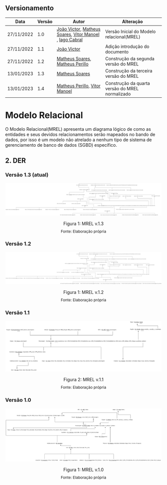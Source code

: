 
  ## Versionamento
  |Data|Versão|Autor|Alteração| 
  |----|------|---------|-----|
  |27/11/2022|1.0| [João Victor](https://github.com/CorreiaJV),  [Matheus Soares](https://github.com/MtsSrs), [Vitor Manoel](https://github.com/Vitormanoel17) , [Iago Cabral](https://github.com/iagocabral) | Versão Inicial do Modelo relacional(MREL)|
  |27/11/2022|  1.1   | [João Victor](https://github.com/CorreiaJV) | Adição introdução do documento | 
  |27/11/2022| 1.2| [Matheus Soares](https://github.com/MtsSrs),  [Matheus Perillo](https://github.com/MatheusPerillo) | Construção da segunda versão do MREL |
  |13/01/2023| 1.3| [Matheus Soares](https://github.com/MtsSrs) | Construção da terceira versão do MREL |
  |13/01/2023| 1.4| [Matheus Perillo](https://github.com/MatheusPerillo), [Vitor Manoel](https://github.com/Vitormanoel17) | Construção da quarta versão do MREL normalizado |
# Modelo Relacional
 O Modelo Relacional(MREL) apresenta um diagrama lógico de como as entidades e seus devidos relacionamentos serão mapeados no bando de dados, por isso é um modelo não atrelado a nenhum tipo de sistema de gerenciamento de banco de dados (SGBD) específico. 

## 2. DER

### Versão 1.3 (atual)
<img src= 'imgs/MREL.v.4.png'> </img>
<div style="text-align: center">
<p>Figura 1: MREL v.1.3</p>
<p style="margin-top: -1%; font-size: 12px">Fonte: Elaboração própria</p>
</div>

### Versão 1.2 
<img src= 'imgs/MREL.v.3.0.png'> </img>
<div style="text-align: center">
<p>Figura 1: MREL v.1.2</p>
<p style="margin-top: -1%; font-size: 12px">Fonte: Elaboração própria</p>
</div>

### Versão 1.1
<img src= 'imgs/MREL.v.2.png'> </img>
<div style="text-align: center">
<p>Figura 2: MREL v.1.1</p>
<p style="margin-top: -1%; font-size: 12px">Fonte: Elaboração própria</p>
</div>

### Versão 1.0
<img src= 'imgs/MREL.png'> </img>
<div style="text-align: center">
<p>Figura 1: MREL v.1.0</p>
<p style="margin-top: -1%; font-size: 12px">Fonte: Elaboração própria</p>
</div>

